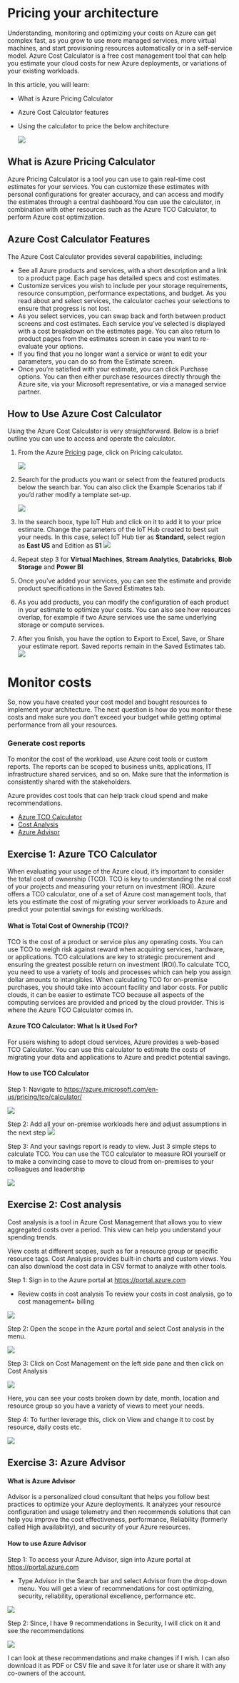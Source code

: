 # Pricing your architecture


Understanding, monitoring and optimizing your costs on Azure can get complex fast, as you grow to use more managed services, more virtual machines, and start provisioning resources automatically or in a self-service model. Azure Cost Calculator is a free cost management tool that can help you estimate your cloud costs for new Azure deployments, or variations of your existing workloads.

In this article, you will learn:
- What is Azure Pricing Calculator
- Azure Cost Calculator features
- Using the calculator to price the below architecture 

   ![](2021-03-03-20-20-42.png)


## What is Azure Pricing Calculator

Azure Pricing Calculator is a tool you can use to gain real-time cost estimates for your services. You can customize these estimates with personal configurations for greater accuracy, and can access and modify the estimates through a central dashboard.You can use the calculator, in combination with other resources such as the Azure TCO Calculator, to perform Azure cost optimization.

## Azure Cost Calculator Features

The Azure Cost Calculator provides several capabilities, including:

- See all Azure products and services, with a short description and a link to a product page. Each page has detailed specs and cost estimates.
- Customize services you wish to include per your storage requirements, resource consumption, performance expectations, and budget. As you read about and select services, the calculator caches your selections to ensure that progress is not lost.
- As you select services, you can swap back and forth between product screens and cost estimates. Each service you’ve selected is displayed with a cost breakdown on the estimates page. You can also return to product pages from the estimates screen in case you want to re-evaluate your options.
- If you find that you no longer want a service or want to edit your parameters, you can do so from the Estimate screen.
- Once you’re satisfied with your estimate, you can click Purchase options. You can then either purchase resources directly through the Azure site, via your Microsoft representative, or via a managed service partner.

## How to Use Azure Cost Calculator

Using the Azure Cost Calculator is very straightforward. Below is a brief outline you can use to access and operate the calculator.
1. From the Azure <a href="https://azure.microsoft.com/en-us/pricing/">Pricing</a> page, click on Pricing calculator.

    ![](2020-12-24-12-14-52.png)

2. Search for the products you want or select from the featured products below the search bar. You can also click the Example Scenarios tab if you’d rather modify a template set-up.

    ![](2020-12-24-12-16-10.png)

3. In the search boox, type IoT Hub and click on it to add it to your price estimate. Change the parameters of the IoT Hub created to best suit your needs. In this case, select IoT Hub tier as **Standard**, select region as **East US** and Edition as **S1**
 ![](2021-03-03-19-25-47.png)

1. Repeat step 3 for **Virtual Machines**, **Stream Analytics**, **Databricks**, **Blob Storage** and **Power BI**
1. Once you’ve added your services, you can see the estimate and provide product specifications in the Saved Estimates tab. 

1. As you add products, you can modify the configuration of each product in your estimate to optimize your costs. You can also see how resources overlap, for example if two Azure services use the same underlying storage or compute services.
1. After you finish, you have the option to Export to Excel, Save, or Share your estimate report. Saved reports remain in the Saved Estimates tab. 
![](2021-03-03-19-49-14.png)


 


# Monitor costs

So, now you have created your cost model and bought resources to implement your architecture. The next question is how do you monitor these costs and make sure you don't exceed your budget while getting optimal performance from all your resources.

### Generate cost reports

To monitor the cost of the workload, use Azure cost tools or custom reports. The reports can be scoped to business units, applications, IT infrastructure shared services, and so on. Make sure that the information is consistently shared with the stakeholders.

Azure provides cost tools that can help track cloud spend and make recommendations.

- <a href="https://azure.microsoft.com/en-us/pricing/tco/#:~:text=The%20TCO%20Calculator%20lets%20you,save%20by%20moving%20to%20Azure.">Azure TCO Calculator</a>
- <a href="https://docs.microsoft.com/en-us/azure/cost-management-billing/costs/quick-acm-cost-analysis?tabs=azure-portal"> Cost Analysis
- <a href="https://docs.microsoft.com/en-us/azure/advisor/advisor-cost-recommendations">Azure Advisor</a>


## Exercise 1: Azure TCO Calculator

When evaluating your usage of the Azure cloud, it’s important to consider the total cost of ownership (TCO). TCO is key to understanding the real cost of your projects and measuring your return on investment (ROI). Azure offers a TCO calculator, one of a set of Azure cost management tools, that lets you estimate the cost of migrating your server workloads to Azure and predict your potential savings for existing workloads.

#### What is Total Cost of Ownership (TCO)?
TCO is the cost of a product or service plus any operating costs. You can use TCO to weigh risk against reward when acquiring services, hardware, or applications. TCO calculations are key to strategic procurement and ensuring the greatest possible return on investment (ROI).To calculate TCO, you need to use a variety of tools and processes which can help you assign dollar amounts to intangibles. When calculating TCO for on-premise purchases, you should take into account facility and labor costs. For public clouds, it can be easier to estimate TCO because all aspects of the computing services are provided and priced by the cloud provider. This is where the Azure TCO Calculator comes in.

#### Azure TCO Calculator: What Is it Used For?

For users wishing to adopt cloud services, Azure provides a web-based TCO Calculator. You can use this calculator to estimate the costs of migrating your data and applications to Azure and predict potential savings.

#### How to use TCO Calculator

Step 1: Navigate to https://azure.microsoft.com/en-us/pricing/tco/calculator/

![](2020-12-24-13-19-54.png)

Step 2: Add all your on-premise workloads here and adjust assumptions in the next step
 ![](2020-12-24-13-22-53.png)

Step 3: And your savings report is ready to view. Just 3 simple steps to calculate TCO. You can use the TCO calculator to measure ROI yourself or to make a convincing case to move to cloud from on-premises to your colleagues and leadership

![](2020-12-24-13-24-30.png)




## Exercise 2: Cost analysis
Cost analysis is a tool in Azure Cost Management that allows you to view aggregated costs over a period. This view can help you understand your spending trends.

View costs at different scopes, such as for a resource group or specific resource tags. Cost Analysis provides built-in charts and custom views. You can also download the cost data in CSV format to analyze with other tools.


Step 1: Sign in to the Azure portal at https://portal.azure.com
-  Review costs in cost analysis
To review your costs in cost analysis, go to cost management+ billing 

 ![](2020-12-24-12-44-28.png)

Step 2: Open the scope in the Azure portal and select Cost analysis in the menu.

 ![](2020-12-24-12-45-54.png)

Step 3: Click on Cost Management on the left side pane and then click on Cost Analysis

 ![](2020-12-24-12-48-49.png)

Here, you can see your costs broken down by date, month, location and resource group so you have a variety of views to meet your needs.

Step 4: To further leverage this, click on View and change it to cost by resource, daily costs etc. 

![](2020-12-24-12-54-42.png)



## Exercise 3: Azure Advisor

#### What is Azure Advisor

Advisor is a personalized cloud consultant that helps you follow best practices to optimize your Azure deployments. It analyzes your resource configuration and usage telemetry and then recommends solutions that can help you improve the cost effectiveness, performance, Reliability (formerly called High availability), and security of your Azure resources.

#### How to use Azure Advisor

Step 1: To access your Azure Advisor, sign into Azure portal at https://portal.azure.com
- Type Advisor in the Search bar and select Advisor from the drop-down menu. You will get a view of recommendations for cost optimizing, security, reliability, operational excellence, performance etc.

 ![](2020-12-24-13-01-03.png)

Step 2: Since, I have 9 recommendations in Security, I will click on it and see the recommendations

![](2020-12-24-13-03-08.png)

I can look at these recommendations and make changes if I wish. I can also download it as PDF or CSV file and save it for later use or share it with any co-owners of the account. 











